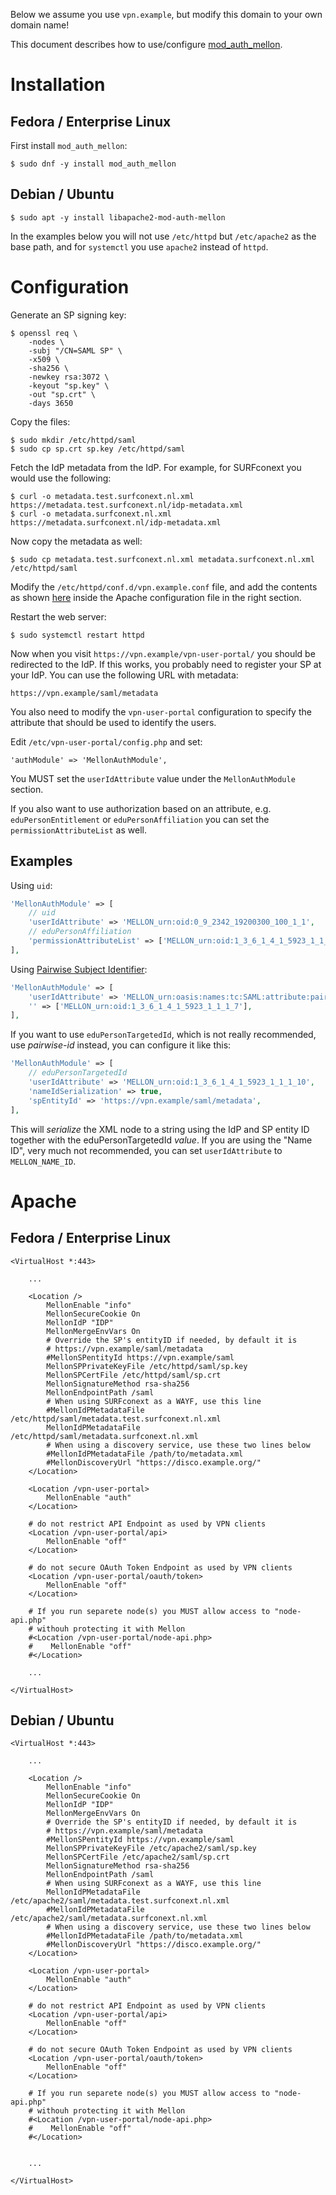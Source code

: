 Below we assume you use `vpn.example`, but modify this domain to your own 
domain name!

This document describes how to use/configure 
[mod_auth_mellon](https://github.com/latchset/mod_auth_mellon).

# Installation

## Fedora / Enterprise Linux

First install `mod_auth_mellon`:

    $ sudo dnf -y install mod_auth_mellon

## Debian  / Ubuntu

    $ sudo apt -y install libapache2-mod-auth-mellon

In the examples below you will not use `/etc/httpd` but `/etc/apache2` as the
base path, and for `systemctl` you use `apache2` instead of `httpd`.

# Configuration

Generate an SP signing key:

    $ openssl req \
        -nodes \
        -subj "/CN=SAML SP" \
        -x509 \
        -sha256 \
        -newkey rsa:3072 \
        -keyout "sp.key" \
        -out "sp.crt" \
        -days 3650

Copy the files:

    $ sudo mkdir /etc/httpd/saml
    $ sudo cp sp.crt sp.key /etc/httpd/saml

Fetch the IdP metadata from the IdP. For example, for SURFconext you would use 
the following:

    $ curl -o metadata.test.surfconext.nl.xml https://metadata.test.surfconext.nl/idp-metadata.xml
    $ curl -o metadata.surfconext.nl.xml https://metadata.surfconext.nl/idp-metadata.xml

Now copy the metadata as well:

    $ sudo cp metadata.test.surfconext.nl.xml metadata.surfconext.nl.xml /etc/httpd/saml

Modify the `/etc/httpd/conf.d/vpn.example.conf` file, and add the contents as
shown [here](#apache) inside the Apache configuration file in the right 
section.

Restart the web server:

    $ sudo systemctl restart httpd

Now when you visit `https://vpn.example/vpn-user-portal/` you should be 
redirected to the IdP. If this works, you probably need to register your SP
at your IdP. You can use the following URL with metadata:

    https://vpn.example/saml/metadata

You also need to modify the `vpn-user-portal` configuration to specify the 
attribute that should be used to identify the users.

Edit `/etc/vpn-user-portal/config.php` and set:

    'authModule' => 'MellonAuthModule',

You MUST set the `userIdAttribute` value under the `MellonAuthModule` section.

If you also want to use authorization based on an attribute, e.g. 
`eduPersonEntitlement` or `eduPersonAffiliation` you can set the 
`permissionAttributeList` as well.

## Examples

Using `uid`:

```php
'MellonAuthModule' => [
    // uid
    'userIdAttribute' => 'MELLON_urn:oid:0_9_2342_19200300_100_1_1',
    // eduPersonAffiliation
    'permissionAttributeList' => ['MELLON_urn:oid:1_3_6_1_4_1_5923_1_1_1_1']
],
```

Using 
[Pairwise Subject Identifier](https://docs.oasis-open.org/security/saml-subject-id-attr/v1.0/cs01/saml-subject-id-attr-v1.0-cs01.html#_Toc536097230):

```php
'MellonAuthModule' => [
    'userIdAttribute' => 'MELLON_urn:oasis:names:tc:SAML:attribute:pairwise-id',
    '' => ['MELLON_urn:oid:1_3_6_1_4_1_5923_1_1_1_7'],
],
```

If you want to use `eduPersonTargetedId`, which is not really recommended, 
use _pairwise-id_ instead, you can configure it like this:

```php
'MellonAuthModule' => [
    // eduPersonTargetedId
    'userIdAttribute' => 'MELLON_urn:oid:1_3_6_1_4_1_5923_1_1_1_10',
    'nameIdSerialization' => true,
    'spEntityId' => 'https://vpn.example/saml/metadata',
],
```

This will _serialize_ the XML node to a string using the IdP and SP entity ID
together with the eduPersonTargetedId _value_. If you are using the "Name ID", 
very much not recommended, you can set `userIdAttribute` to `MELLON_NAME_ID`.

# Apache

## Fedora / Enterprise Linux

    <VirtualHost *:443>

        ...

        <Location />
            MellonEnable "info"
            MellonSecureCookie On
            MellonIdP "IDP"
            MellonMergeEnvVars On
            # Override the SP's entityID if needed, by default it is 
            # https://vpn.example/saml/metadata
            #MellonSPentityId https://vpn.example/saml
            MellonSPPrivateKeyFile /etc/httpd/saml/sp.key
            MellonSPCertFile /etc/httpd/saml/sp.crt
            MellonSignatureMethod rsa-sha256
            MellonEndpointPath /saml
            # When using SURFconext as a WAYF, use this line
            #MellonIdPMetadataFile /etc/httpd/saml/metadata.test.surfconext.nl.xml
            MellonIdPMetadataFile /etc/httpd/saml/metadata.surfconext.nl.xml
            # When using a discovery service, use these two lines below 
            #MellonIdPMetadataFile /path/to/metadata.xml
            #MellonDiscoveryUrl "https://disco.example.org/"
        </Location>
        
        <Location /vpn-user-portal>
            MellonEnable "auth"
        </Location>
        
    	# do not restrict API Endpoint as used by VPN clients
        <Location /vpn-user-portal/api>
            MellonEnable "off"
        </Location>
		
        # do not secure OAuth Token Endpoint as used by VPN clients
        <Location /vpn-user-portal/oauth/token>
            MellonEnable "off"
        </Location>
		
	    # If you run separete node(s) you MUST allow access to "node-api.php" 
	    # withouh protecting it with Mellon
	    #<Location /vpn-user-portal/node-api.php>
        #    MellonEnable "off"
        #</Location>

        ...

    </VirtualHost>

## Debian / Ubuntu

    <VirtualHost *:443>

        ...

        <Location />
            MellonEnable "info"
            MellonSecureCookie On
            MellonIdP "IDP"
            MellonMergeEnvVars On
            # Override the SP's entityID if needed, by default it is 
            # https://vpn.example/saml/metadata
            #MellonSPentityId https://vpn.example/saml
            MellonSPPrivateKeyFile /etc/apache2/saml/sp.key
            MellonSPCertFile /etc/apache2/saml/sp.crt
            MellonSignatureMethod rsa-sha256
            MellonEndpointPath /saml
            # When using SURFconext as a WAYF, use this line
            MellonIdPMetadataFile /etc/apache2/saml/metadata.test.surfconext.nl.xml
            #MellonIdPMetadataFile /etc/apache2/saml/metadata.surfconext.nl.xml
            # When using a discovery service, use these two lines below 
            #MellonIdPMetadataFile /path/to/metadata.xml
            #MellonDiscoveryUrl "https://disco.example.org/"
        </Location>

        <Location /vpn-user-portal>
            MellonEnable "auth"
        </Location>
        
    	# do not restrict API Endpoint as used by VPN clients
        <Location /vpn-user-portal/api>
            MellonEnable "off"
        </Location>
		
        # do not secure OAuth Token Endpoint as used by VPN clients
        <Location /vpn-user-portal/oauth/token>
            MellonEnable "off"
        </Location>
		
	    # If you run separete node(s) you MUST allow access to "node-api.php" 
	    # withouh protecting it with Mellon
	    #<Location /vpn-user-portal/node-api.php>
        #    MellonEnable "off"
        #</Location>


        ...

    </VirtualHost>
